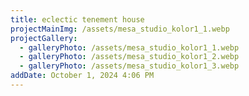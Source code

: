 ```yaml
---
title: eclectic tenement house
projectMainImg: /assets/mesa_studio_kolor1_1.webp
projectGallery:
  - galleryPhoto: /assets/mesa_studio_kolor1_1.webp
  - galleryPhoto: /assets/mesa_studio_kolor1_2.webp
  - galleryPhoto: /assets/mesa_studio_kolor1_3.webp
addDate: October 1, 2024 4:06 PM
---
```

